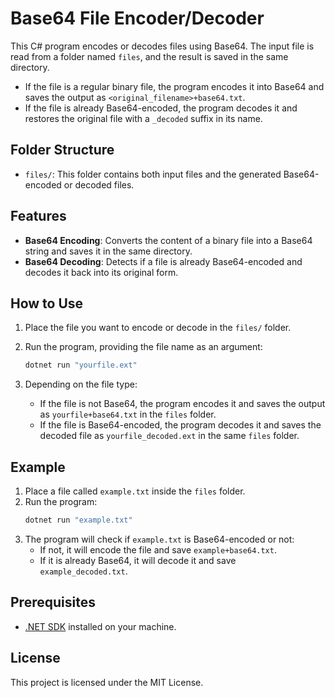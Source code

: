 
# Base64 File Encoder/Decoder

This C# program encodes or decodes files using Base64. The input file is read from a folder named `files`, and the result is saved in the same directory.

- If the file is a regular binary file, the program encodes it into Base64 and saves the output as `<original_filename>+base64.txt`.
- If the file is already Base64-encoded, the program decodes it and restores the original file with a `_decoded` suffix in its name.

## Folder Structure
- `files/`: This folder contains both input files and the generated Base64-encoded or decoded files.

## Features
- **Base64 Encoding**: Converts the content of a binary file into a Base64 string and saves it in the same directory.
- **Base64 Decoding**: Detects if a file is already Base64-encoded and decodes it back into its original form.

## How to Use

1. Place the file you want to encode or decode in the `files/` folder.
2. Run the program, providing the file name as an argument:
   ```bash
   dotnet run "yourfile.ext"
   ```

3. Depending on the file type:
   - If the file is not Base64, the program encodes it and saves the output as `yourfile+base64.txt` in the `files` folder.
   - If the file is Base64-encoded, the program decodes it and saves the decoded file as `yourfile_decoded.ext` in the same `files` folder.

## Example

1. Place a file called `example.txt` inside the `files` folder.
2. Run the program:
   ```bash
   dotnet run "example.txt"
   ```
3. The program will check if `example.txt` is Base64-encoded or not:
   - If not, it will encode the file and save `example+base64.txt`.
   - If it is already Base64, it will decode it and save `example_decoded.txt`.

## Prerequisites
- [.NET SDK](https://dotnet.microsoft.com/download) installed on your machine.

## License
This project is licensed under the MIT License.
